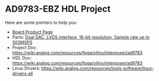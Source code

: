 # AD9783-EBZ HDL Project

Here are some pointers to help you:
  * [Board Product Page](https://www.analog.com/eval-ad9783)
  * Parts: [Dual DAC, LVDS interface, 16-bit resolution, Sample rate up to 500MSPS](https://www.analog.com/ad9783)
  * Project Doc: https://wiki.analog.com/resources/fpga/xilinx/interposer/ad9783
  * HDL Doc: https://wiki.analog.com/resources/fpga/xilinx/interposer/ad9783
  * Linux Drivers: https://wiki.analog.com/resources/tools-software/linux-drivers-all

